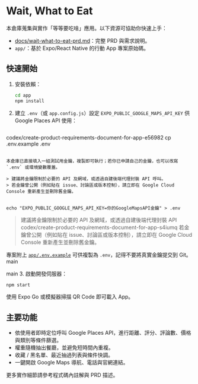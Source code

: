 # Wait, What to Eat

本倉庫蒐集與實作「等等要吃啥」應用。以下資源可協助你快速上手：

- [docs/wait-what-to-eat-prd.md](docs/wait-what-to-eat-prd.md)：完整 PRD 與需求說明。
- `app/`：基於 Expo/React Native 的行動 App 專案原始碼。

## 快速開始

1. 安裝依賴：

   ```bash
   cd app
   npm install
   ```

2. 建立 `.env`（或 `app.config.js`）設定 `EXPO_PUBLIC_GOOGLE_MAPS_API_KEY` 供 Google Places API 使用：

   ```bash
 codex/create-product-requirements-document-for-app-e56982
   cp .env.example .env
   ```

   本倉庫已直接填入一組測試用金鑰，複製即可執行；若你已申請自己的金鑰，也可以改寫 `.env` 或環境變數覆蓋。

   > 建議將金鑰限制於必要的 API 及網域，或透過自建後端代理封裝 API 呼叫。
   > 若金鑰曾公開（例如貼在 issue、討論區或版本控制），請立即在 Google Cloud Console 重新產生並刪除舊金鑰。


   echo "EXPO_PUBLIC_GOOGLE_MAPS_API_KEY=你的GoogleMapsAPI金鑰" > .env
   ```

   > 建議將金鑰限制於必要的 API 及網域，或透過自建後端代理封裝 API 
   > codex/create-product-requirements-document-for-app-s4iumq
   > 若金鑰曾公開（例如貼在 issue、討論區或版本控制），請立即在 Google Cloud Console 重新產生並刪除舊金鑰。

   專案附上 [`app/.env.example`](app/.env.example) 可供複製為 `.env`，記得不要將真實金鑰提交到 Git。
  main

  main
3. 啟動開發伺服器：

   ```bash
   npm start
   ```

   使用 Expo Go 或模擬器掃描 QR Code 即可載入 App。

## 主要功能

- 依使用者即時定位呼叫 Google Places API，進行距離、評分、評論數、價格與類別等條件篩選。
- 權重隨機抽出餐廳，並避免短時間內重複。
- 收藏 / 黑名單、最近抽過列表與條件快調。
- 一鍵開啟 Google Maps 導航、電話與官網連結。

更多實作細節請參考程式碼內註解與 PRD 描述。
